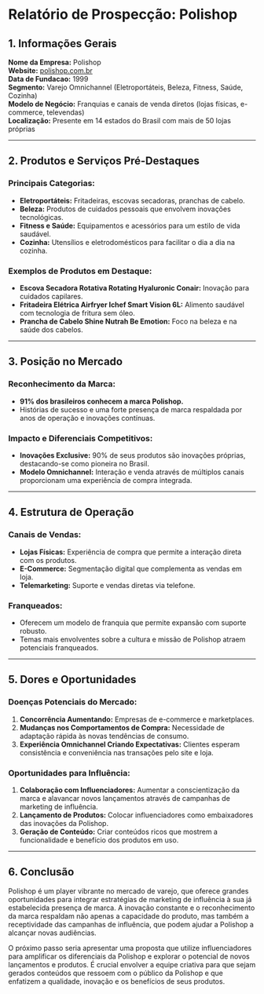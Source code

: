 # Relatório de Prospecção: Polishop

## 1. Informações Gerais

**Nome da Empresa:** Polishop  
**Website:** [polishop.com.br](http://www.polishop.com.br)  
**Data de Fundacao:** 1999  
**Segmento:** Varejo Omnichannel (Eletroportáteis, Beleza, Fitness, Saúde, Cozinha)  
**Modelo de Negócio:** Franquias e canais de venda diretos (lojas físicas, e-commerce, televendas)  
**Localização:** Presente em 14 estados do Brasil com mais de 50 lojas próprias  

---

## 2. Produtos e Serviços Pré-Destaques

### Principais Categorias:
- **Eletroportáteis:** Fritadeiras, escovas secadoras, pranchas de cabelo.
- **Beleza:** Produtos de cuidados pessoais que envolvem inovações tecnológicas.
- **Fitness e Saúde:** Equipamentos e acessórios para um estilo de vida saudável.
- **Cozinha:** Utensílios e eletrodomésticos para facilitar o dia a dia na cozinha.

### Exemplos de Produtos em Destaque:
- **Escova Secadora Rotativa Rotating Hyaluronic Conair:** Inovação para cuidados capilares.
- **Fritadeira Elétrica Airfryer Ichef Smart Vision 6L:** Alimento saudável com tecnologia de fritura sem óleo.
- **Prancha de Cabelo Shine Nutrah Be Emotion:** Foco na beleza e na saúde dos cabelos.

---

## 3. Posição no Mercado

### Reconhecimento da Marca:
- **91% dos brasileiros conhecem a marca Polishop.**
- Histórias de sucesso e uma forte presença de marca respaldada por anos de operação e inovações contínuas.

### Impacto e Diferenciais Competitivos:
- **Inovações Exclusive:** 90% de seus produtos são inovações próprias, destacando-se como pioneira no Brasil.
- **Modelo Omnichannel:** Interação e venda através de múltiplos canais proporcionam uma experiência de compra integrada.

---

## 4. Estrutura de Operação

### Canais de Vendas:
- **Lojas Físicas:** Experiência de compra que permite a interação direta com os produtos.
- **E-Commerce:** Segmentação digital que complementa as vendas em loja.
- **Telemarketing:** Suporte e vendas diretas via telefone.

### Franqueados:
- Oferecem um modelo de franquia que permite expansão com suporte robusto.
- Temas mais envolventes sobre a cultura e missão de Polishop atraem potenciais franqueados.

---

## 5. Dores e Oportunidades

### Doenças Potenciais do Mercado:
1. **Concorrência Aumentando:** Empresas de e-commerce e marketplaces.
2. **Mudanças nos Comportamentos de Compra:** Necessidade de adaptação rápida às novas tendências de consumo.
3. **Experiência Omnichannel Criando Expectativas:** Clientes esperam consistência e conveniência nas transações pelo site e loja.

### Oportunidades para Influência:
1. **Colaboração com Influenciadores:** Aumentar a conscientização da marca e alavancar novos lançamentos através de campanhas de marketing de influência.
2. **Lançamento de Produtos:** Colocar influenciadores como embaixadores das inovações da Polishop.
3. **Geração de Conteúdo:** Criar conteúdos ricos que mostrem a funcionalidade e benefício dos produtos em uso.

---

## 6. Conclusão

Polishop é um player vibrante no mercado de varejo, que oferece grandes oportunidades para integrar estratégias de marketing de influência à sua já estabelecida presença de marca. A inovação constante e o reconhecimento da marca respaldam não apenas a capacidade do produto, mas também a receptividade das campanhas de influência, que podem ajudar a Polishop a alcançar novas audiências.

O próximo passo seria apresentar uma proposta que utilize influenciadores para amplificar os diferenciais da Polishop e explorar o potencial de novos lançamentos e produtos. É crucial envolver a equipe criativa para que sejam gerados conteúdos que ressoem com o público da Polishop e que enfatizem a qualidade, inovação e os benefícios de seus produtos.